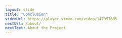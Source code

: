 ```yaml
---
layout: slide
title: "Conclusion"
videoUrl: https://player.vimeo.com/video/147957895
nextUrl: /about/
nextText: About the Project
---
```

